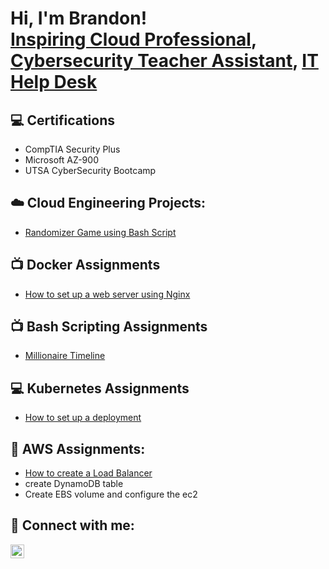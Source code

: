 <h1>Hi, I'm Brandon! <br/><a href="https://github.com/Brandon5182">Inspiring Cloud Professional</a>, <a href="https://www.linkedin.com/in/brandon-simmons-52b242236/">Cybersecurity Teacher Assistant</a>, <a href="https://www.linkedin.com/in/brandon-simmons-52b242236/">IT Help Desk</a>  </h1>



<h2>💻 Certifications </h2>

- CompTIA Security Plus
- Microsoft AZ-900
- UTSA CyberSecurity Bootcamp

<h2> ☁️ Cloud Engineering Projects:</h2>

  - [Randomizer Game using Bash Script](https://github.com/Brandon5182/BashLab/blob/main/README.md)

<h2>📺 Docker Assignments</h2>

- [How to set up a web server using Nginx](https://github.com/Brandon5182/Docker_Assignment1/blob/main/README.md)
  

<h2>📺 Bash Scripting Assignments</h2>

- [Millionaire Timeline ](https://github.com/Brandon5182/Bash_assignment1/blob/main/README.md)

<h2>💻 Kubernetes Assignments</h2>

- [How to set up a deployment](https://github.com/Brandon5182/Kubectl_Deployment)

<h2> 🛜 AWS Assignments:</h2>

- [How to create a Load Balancer](https://github.com/Brandon5182/AWS.LB/blob/main/README.md)
-  create DynamoDB table
-  Create EBS volume and configure the ec2

<h2> 🤳 Connect with me:</h2>
                         
[<img align="left" alt="JoshMadakor | LinkedIn" width="22px" src="https://cdn.jsdelivr.net/npm/simple-icons@v3/icons/linkedin.svg" />][linkedin]


[linkedin]: https://www.linkedin.com/in/brandon-simmons-52b242236/

<!--
**joshmadakor1/joshmadakor1** is a ✨ _special_ ✨ repository because its `README.md` (this file) appears on your GitHub profile.

Here are some ideas to get you started:

- 🔭 I’m currently working on ...
- 🌱 I’m currently learning ...
- 👯 I’m looking to collaborate on ...
- 🤔 I’m looking for help with ...
- 💬 Ask me about ...
- 📫 How to reach me: ...
- 😄 Pronouns: ...
- ⚡ Fun fact: ...
-->

